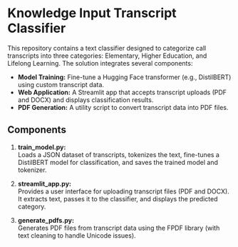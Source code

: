 # Knowledge Input Transcript Classifier

This repository contains a text classifier designed to categorize call transcripts into three categories: Elementary, Higher Education, and Lifelong Learning. The solution integrates several components:

- **Model Training:** Fine-tune a Hugging Face transformer (e.g., DistilBERT) using custom transcript data.
- **Web Application:** A Streamlit app that accepts transcript uploads (PDF and DOCX) and displays classification results.
- **PDF Generation:** A utility script to convert transcript data into PDF files.

## Components

1. **train_model.py:**  
   Loads a JSON dataset of transcripts, tokenizes the text, fine-tunes a DistilBERT model for classification, and saves the trained model and tokenizer.

2. **streamlit_app.py:**  
   Provides a user interface for uploading transcript files (PDF and DOCX). It extracts text, passes it to the classifier, and displays the predicted category.

3. **generate_pdfs.py:**  
   Generates PDF files from transcript data using the FPDF library (with text cleaning to handle Unicode issues).
